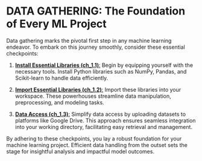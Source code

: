 # DATA GATHERING: The Foundation of Every ML Project

Data gathering marks the pivotal first step in any machine learning endeavor. To embark on this journey smoothly, consider these essential checkpoints:

1. [**Install Essential Libraries (ch_1.1)**:](https://github.com/dippradhan2002/ML_CODES/blob/main/Chapter-1/ch_1.1.py)
     Begin by equipping yourself with the necessary tools. Install Python libraries such as NumPy, Pandas, and Scikit-learn to handle data efficiently.

2. [**Import Essential Libraries (ch_1.2)**:](https://github.com/dippradhan2002/ML_CODES/blob/main/Chapter-1/ch_1.2.py)
     Import these libraries into your workspace. These powerhouses streamline data manipulation, preprocessing, and modeling tasks.

3. [**Data Access (ch_1.3)**:](https://github.com/dippradhan2002/ML_CODES/blob/main/Chapter-1/ch_1.3.py)
     Simplify data access by uploading datasets to platforms like Google Drive. This approach ensures seamless integration into your working directory, facilitating easy retrieval and management.

By adhering to these checkpoints, you lay a robust foundation for your machine learning project. Efficient data handling from the outset sets the stage for insightful analysis and impactful model outcomes.
